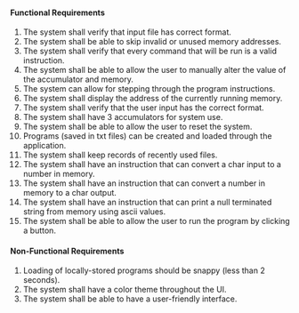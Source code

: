 #### Functional Requirements

1. The system shall verify that input file has correct format.
2. The system shall be able to skip invalid or unused memory addresses.
3. The system shall verify that every command that will be run is a valid instruction.
4.  The system shall be able to allow the user to manually alter the value of the accumulator and memory.
5. The system can allow for stepping through the program instructions.
6. The system shall display the address of the currently running memory.
7. The system shall verify that the user input has the correct format.
8. The system shall have 3 accumulators for system use.
9. The system shall be able to allow the user to reset the system.
10.  Programs (saved in txt files) can be created and loaded through the application.
11. The system shall keep records of recently used files.
12. The system shall have an instruction that can convert a char input to a number in memory.
13. The system shall have an instruction that can convert a number in memory to a char output.
14. The system shall have an instruction that can print a null terminated string from memory using ascii values.
15. The system shall be able to allow the user to run the program by clicking a button.

#### Non-Functional Requirements
1. Loading of locally-stored programs should be snappy (less than 2 seconds).
2. The system shall have a color theme throughout the UI.
3. The system shall be able to have a user-friendly interface.
